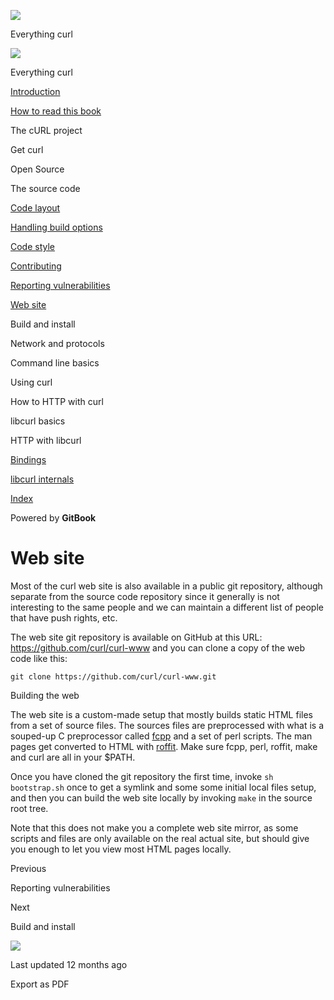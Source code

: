 <a href="../index.html" class="link-a079aa82--primary-53a25e66--logoLink-10d08504"></a>

<img src="https://gblobscdn.gitbook.com/orgs%2F-LxuH0qSm4xO9nWfEBlB%2Favatar.png?alt=media" class="image-67b14f24--avatar-1c1d03ec" />

<span class="text-4505230f--UIH400-4e41e82a--textContentFamily-49a318e1--spaceNameText-677c2969">Everything curl</span>

<a href="../index.html" class="link-a079aa82--primary-53a25e66--logoLink-10d08504"></a>

<img src="https://gblobscdn.gitbook.com/orgs%2F-LxuH0qSm4xO9nWfEBlB%2Favatar.png?alt=media" class="image-67b14f24--avatar-1c1d03ec" />

<span class="text-4505230f--UIH400-4e41e82a--textContentFamily-49a318e1--spaceNameText-677c2969">Everything curl</span>

<a href="../index.html" class="navButton-94f2579c--navButtonClickable-161b88ca"><span class="text-4505230f--UIH300-2063425d--textContentFamily-49a318e1--navButtonLabel-14a4968f">Introduction</span></a>

<a href="../how-to-read.html" class="navButton-94f2579c--navButtonClickable-161b88ca"><span class="text-4505230f--UIH300-2063425d--textContentFamily-49a318e1--navButtonLabel-14a4968f">How to read this book</span></a>

<span class="text-4505230f--UIH300-2063425d--textContentFamily-49a318e1--navButtonLabel-14a4968f">The cURL project</span>

<span class="text-4505230f--UIH300-2063425d--textContentFamily-49a318e1--navButtonLabel-14a4968f">Get curl</span>

<span class="text-4505230f--UIH300-2063425d--textContentFamily-49a318e1--navButtonLabel-14a4968f">Open Source</span>

<span class="text-4505230f--UIH300-2063425d--textContentFamily-49a318e1--navButtonLabel-14a4968f">The source code</span>

<a href="layout.html" class="navButton-94f2579c--pageItemWithChildrenNested-2c5d8183--navButtonClickable-161b88ca"><span class="text-4505230f--UIH300-2063425d--textContentFamily-49a318e1--navButtonLabel-14a4968f">Code layout</span></a>

<a href="options.html" class="navButton-94f2579c--pageItemWithChildrenNested-2c5d8183--navButtonClickable-161b88ca"><span class="text-4505230f--UIH300-2063425d--textContentFamily-49a318e1--navButtonLabel-14a4968f">Handling build options</span></a>

<a href="style.html" class="navButton-94f2579c--pageItemWithChildrenNested-2c5d8183--navButtonClickable-161b88ca"><span class="text-4505230f--UIH300-2063425d--textContentFamily-49a318e1--navButtonLabel-14a4968f">Code style</span></a>

<a href="contributing.html" class="navButton-94f2579c--pageItemWithChildrenNested-2c5d8183--navButtonClickable-161b88ca"><span class="text-4505230f--UIH300-2063425d--textContentFamily-49a318e1--navButtonLabel-14a4968f">Contributing</span></a>

<a href="reportvuln.html" class="navButton-94f2579c--pageItemWithChildrenNested-2c5d8183--navButtonClickable-161b88ca"><span class="text-4505230f--UIH300-2063425d--textContentFamily-49a318e1--navButtonLabel-14a4968f">Reporting vulnerabilities</span></a>

<a href="web.html" class="navButton-94f2579c--pageItemWithChildrenNested-2c5d8183--navButtonClickable-161b88ca--navButtonOpened-6a88552e"><span class="text-4505230f--UIH300-2063425d--textContentFamily-49a318e1--navButtonLabel-14a4968f">Web site</span></a>

<span class="text-4505230f--UIH300-2063425d--textContentFamily-49a318e1--navButtonLabel-14a4968f">Build and install</span>

<span class="text-4505230f--UIH300-2063425d--textContentFamily-49a318e1--navButtonLabel-14a4968f">Network and protocols</span>

<span class="text-4505230f--UIH300-2063425d--textContentFamily-49a318e1--navButtonLabel-14a4968f">Command line basics</span>

<span class="text-4505230f--UIH300-2063425d--textContentFamily-49a318e1--navButtonLabel-14a4968f">Using curl</span>

<span class="text-4505230f--UIH300-2063425d--textContentFamily-49a318e1--navButtonLabel-14a4968f">How to HTTP with curl</span>

<span class="text-4505230f--UIH300-2063425d--textContentFamily-49a318e1--navButtonLabel-14a4968f">libcurl basics</span>

<span class="text-4505230f--UIH300-2063425d--textContentFamily-49a318e1--navButtonLabel-14a4968f">HTTP with libcurl</span>

<a href="../bindings.html" class="navButton-94f2579c--navButtonClickable-161b88ca"><span class="text-4505230f--UIH300-2063425d--textContentFamily-49a318e1--navButtonLabel-14a4968f">Bindings</span></a>

<a href="../internals.html" class="navButton-94f2579c--navButtonClickable-161b88ca"><span class="text-4505230f--UIH300-2063425d--textContentFamily-49a318e1--navButtonLabel-14a4968f">libcurl internals</span></a>

<a href="../bookindex.html" class="navButton-94f2579c--navButtonClickable-161b88ca"><span class="text-4505230f--UIH300-2063425d--textContentFamily-49a318e1--navButtonLabel-14a4968f">Index</span></a>

<a href="https://www.gitbook.com/?utm_source=content&amp;utm_medium=trademark&amp;utm_campaign=curl-1" class="reset-3c756112--trademark-a8da4b94"></a>

<span class="text-4505230f--TextH200-a3425406--textUIFamily-5ebd8e40">Powered by **GitBook**</span>

# <span class="text-4505230f--DisplayH900-bfb998fa--textContentFamily-49a318e1">Web site</span>

<span class="text-4505230f--UIH300-2063425d--textUIFamily-5ebd8e40--text-8ee2c8b2"></span>

<span class="text-4505230f--TextH400-3033861f--textContentFamily-49a318e1"><span data-key="f735e5c5ee7146e89a6aa48094957a78"><span data-offset-key="f735e5c5ee7146e89a6aa48094957a78:0">Most of the curl web site is also available in a public git repository, although separate from the source code repository since it generally is not interesting to the same people and we can maintain a different list of people that have push rights, etc.</span></span></span>

<span class="text-4505230f--TextH400-3033861f--textContentFamily-49a318e1"><span data-key="4a49b52e1aa74e0c923ba33c967e14c4"><span data-offset-key="4a49b52e1aa74e0c923ba33c967e14c4:0">The web site git repository is available on GitHub at this URL: </span></span><a href="https://github.com/curl/curl-www" class="link-a079aa82--primary-53a25e66--link-faf6c434"><span data-key="9864fd1e28f44750a296e0afdb1a89c5"><span data-offset-key="9864fd1e28f44750a296e0afdb1a89c5:0">https://github.com/curl/curl-www</span></span></a><span data-key="e2ccdafe9d2741a1a59bff25e0af0e98"><span data-offset-key="e2ccdafe9d2741a1a59bff25e0af0e98:0"> and you can clone a copy of the web code like this:</span></span></span>

    git clone https://github.com/curl/curl-www.git

<span class="text-4505230f--HeadingH700-04e1a2a3--textContentFamily-49a318e1"><span data-key="952b6f92943b49aa98a2e312cbb299f2"><span data-offset-key="952b6f92943b49aa98a2e312cbb299f2:0">Building the web</span></span></span>

<span class="text-4505230f--TextH400-3033861f--textContentFamily-49a318e1"><span data-key="71cbdfd7db864d41a16a62df5dc8e025"><span data-offset-key="71cbdfd7db864d41a16a62df5dc8e025:0">The web site is a custom-made setup that mostly builds static HTML files from a set of source files. The sources files are preprocessed with what is a souped-up C preprocessor called </span></span><a href="https://daniel.haxx.se/projects/fcpp/" class="link-a079aa82--primary-53a25e66--link-faf6c434"><span data-key="41625f2738a54c6ca4169f8650835688"><span data-offset-key="41625f2738a54c6ca4169f8650835688:0">fcpp</span></span></a><span data-key="25b2b45925bc419ab2eeacdffe0b6022"><span data-offset-key="25b2b45925bc419ab2eeacdffe0b6022:0"> and a set of perl scripts. The man pages get converted to HTML with </span></span><a href="https://daniel.haxx.se/projects/roffit/" class="link-a079aa82--primary-53a25e66--link-faf6c434"><span data-key="ee421d65b6a74682b171dfdb3ca6d117"><span data-offset-key="ee421d65b6a74682b171dfdb3ca6d117:0">roffit</span></span></a><span data-key="dd38e873c0cd4ae9a752b60e397ec116"><span data-offset-key="dd38e873c0cd4ae9a752b60e397ec116:0">. Make sure fcpp, perl, roffit, make and curl are all in your $PATH.</span></span></span>

<span class="text-4505230f--TextH400-3033861f--textContentFamily-49a318e1"><span data-key="a99c8098980a43788bb3314d221c71d8"><span data-offset-key="a99c8098980a43788bb3314d221c71d8:0">Once you have cloned the git repository the first time, invoke </span><span data-offset-key="a99c8098980a43788bb3314d221c71d8:1">`sh bootstrap.sh`</span><span data-offset-key="a99c8098980a43788bb3314d221c71d8:2"> once to get a symlink and some some initial local files setup, and then you can build the web site locally by invoking </span><span data-offset-key="a99c8098980a43788bb3314d221c71d8:3">`make`</span><span data-offset-key="a99c8098980a43788bb3314d221c71d8:4"> in the source root tree.</span></span></span>

<span class="text-4505230f--TextH400-3033861f--textContentFamily-49a318e1"><span data-key="9c8fc514e07446c1b601dd4ff776532d"><span data-offset-key="9c8fc514e07446c1b601dd4ff776532d:0">Note that this does not make you a complete web site mirror, as some scripts and files are only available on the real actual site, but should give you enough to let you view most HTML pages locally.</span></span></span>

<a href="reportvuln.html" class="reset-3c756112--card-6570f064--whiteCard-fff091a4--cardPrevious-56a5e674"></a>

<span class="text-4505230f--TextH200-a3425406--textContentFamily-49a318e1">Previous</span>

<span class="text-4505230f--UIH400-4e41e82a--textContentFamily-49a318e1">Reporting vulnerabilities</span>

<a href="build.html" class="reset-3c756112--card-6570f064--whiteCard-fff091a4--cardNext-19241c42"></a>

<span class="text-4505230f--TextH200-a3425406--textContentFamily-49a318e1">Next</span>

<span class="text-4505230f--UIH400-4e41e82a--textContentFamily-49a318e1">Build and install</span>

<img src="https://avatars.githubusercontent.com/u/66654881?v=4" class="image-67b14f24--avatar-1c1d03ec" />

<span class="text-4505230f--TextH200-a3425406--textContentFamily-49a318e1">Last updated 12 months ago</span>

<span class="text-4505230f--UIH300-2063425d--textUIFamily-5ebd8e40">Export as PDF</span>
